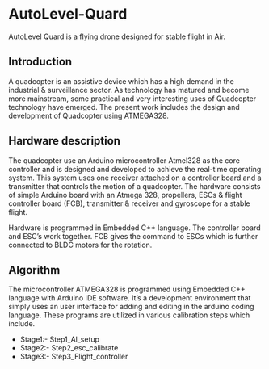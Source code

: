 # AutoLevel-Quard
AutoLevel Quard is a flying drone designed for stable flight in Air.

## Introduction
A quadcopter is an assistive device which has a high demand in
the industrial & surveillance sector. As technology has
matured and become more mainstream, some practical
and very interesting uses of Quadcopter technology have
emerged. The present work includes the design and
development of Quadcopter using ATMEGA328.

## Hardware description
The quadcopter use an Arduino microcontroller Atmel328 as
the core controller and is designed and developed to achieve 
the real-time operating system. This system uses one receiver
attached on a controller board and a transmitter that controls
the motion of a quadcopter. The hardware consists of simple
Arduino board with an Atmega 328, propellers, ESCs & flight
controller board (FCB), transmitter & receiver and gyroscope
for a stable flight.

Hardware is programmed in Embedded C++ language. The controller board
and ESC’s work together. FCB gives the command to ESCs
which is further connected to BLDC motors for the rotation.

## Algorithm
The microcontroller ATMEGA328 is programmed using Embedded C++
language with Arduino IDE software. It’s a development
environment that simply uses an user interface for adding and
editing in the arduino coding language. These programs are
utilized in various calibration steps which include.
- Stage1:- Step1_Al_setup
- Stage2:- Step2_esc_calibrate
- Stage3:- Step3_Flight_controller
